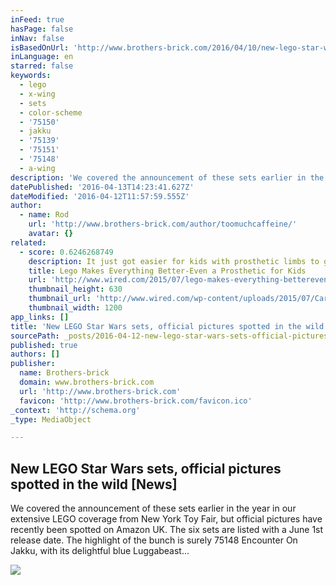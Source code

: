 ```yaml
---
inFeed: true
hasPage: false
inNav: false
isBasedOnUrl: 'http://www.brothers-brick.com/2016/04/10/new-lego-star-wars-sets-official-pictures-spotted-in-the-wild-news/'
inLanguage: en
starred: false
keywords:
  - lego
  - x-wing
  - sets
  - color-scheme
  - '75150'
  - jakku
  - '75139'
  - '75151'
  - '75148'
  - a-wing
description: 'We covered the announcement of these sets earlier in the year in our extensive LEGO coverage from New York Toy Fair, but official pictures have recently been spotted on Amazon UK. The six sets are listed with a June 1st release date. The highlight of the bunch is surely 75148 Encounter On Jakku, with its delightful blue Luggabeast...'
datePublished: '2016-04-13T14:23:41.627Z'
dateModified: '2016-04-12T11:57:59.555Z'
author:
  - name: Rod
    url: 'http://www.brothers-brick.com/author/toomuchcaffeine/'
    avatar: {}
related:
  - score: 0.6246268749
    description: It just got easier for kids with prosthetic limbs to go fully bionic-with a little help from Lego. A new prosthetic arm dubbed Iko can be endlessly customized with Lego pieces so that kids can make it whatever they want it to be. The field of prosthetics has seen significant advances in recent years.
    title: Lego Makes Everything Better-Even a Prosthetic for Kids
    url: 'http://www.wired.com/2015/07/lego-makes-everything-bettereven-prosthetic-kids/'
    thumbnail_height: 630
    thumbnail_url: 'http://www.wired.com/wp-content/uploads/2015/07/Carlos-Arturo_Torres_Final-Result_4-1200x630-e1438036622251.jpg'
    thumbnail_width: 1200
app_links: []
title: 'New LEGO Star Wars sets, official pictures spotted in the wild [News]'
sourcePath: _posts/2016-04-12-new-lego-star-wars-sets-official-pictures-spotted-in-the-wi.md
published: true
authors: []
publisher:
  name: Brothers-brick
  domain: www.brothers-brick.com
  url: 'http://www.brothers-brick.com'
  favicon: 'http://www.brothers-brick.com/favicon.ico'
_context: 'http://schema.org'
_type: MediaObject

---
```

<article style=""><h1>New LEGO Star Wars sets, official pictures spotted in the wild [News]</h1><p>We covered the announcement of these sets earlier in the year in our extensive LEGO coverage from New York Toy Fair, but official pictures have recently been spotted on Amazon UK. The six sets are listed with a June 1st release date. The highlight of the bunch is surely 75148 Encounter On Jakku, with its delightful blue Luggabeast...</p><img src="https://s3-us-west-2.amazonaws.com/the-grid-img/p/1a41918a445052d1a4815396442a064f964d7eb8.jpg" /></article>